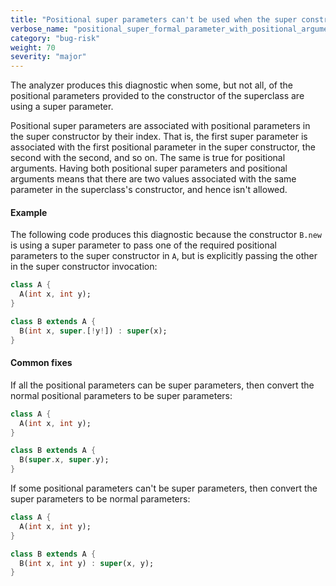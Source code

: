 ```yaml
---
title: "Positional super parameters can't be used when the super constructor invocation has a positional argument"
verbose_name: "positional_super_formal_parameter_with_positional_argument"
category: "bug-risk"
weight: 70
severity: "major"
---
```

The analyzer produces this diagnostic when some, but not all, of the
positional parameters provided to the constructor of the superclass are
using a super parameter.

Positional super parameters are associated with positional parameters in
the super constructor by their index. That is, the first super parameter
is associated with the first positional parameter in the super
constructor, the second with the second, and so on. The same is true for
positional arguments. Having both positional super parameters and
positional arguments means that there are two values associated with the
same parameter in the superclass's constructor, and hence isn't allowed.

#### Example

The following code produces this diagnostic because the constructor
`B.new` is using a super parameter to pass one of the required positional
parameters to the super constructor in `A`, but is explicitly passing the
other in the super constructor invocation:

```dart
class A {
  A(int x, int y);
}

class B extends A {
  B(int x, super.[!y!]) : super(x);
}
```

#### Common fixes

If all the positional parameters can be super parameters, then convert the
normal positional parameters to be super parameters:

```dart
class A {
  A(int x, int y);
}

class B extends A {
  B(super.x, super.y);
}
```

If some positional parameters can't be super parameters, then convert the
super parameters to be normal parameters:

```dart
class A {
  A(int x, int y);
}

class B extends A {
  B(int x, int y) : super(x, y);
}
```
